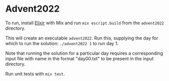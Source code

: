 # Advent2022
To run, install [Elixir](https://elixir-lang.org/install.html) with Mix and
run `mix escript.build` from the `advent2022` directory.

This will create an executable `advent2022`. Run this, supplying the day for
which to run the solution: `./advent2022 1` to run day 1.

Note that running the solution for a particular day requires a corresponding input
file with name in the format "day00.txt" to be present in the input directory.

Run unit tests with `mix test`.